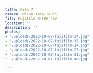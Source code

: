 ```yaml
---
title: Film 7
camera: Nikon Tele-Touch
film: Fujifilm X-TRA 400
location: ''
description: ''
photos:
- "/uploads/2022-10-07-fujifilm-34.jpg"
- "/uploads/2022-10-07-fujifilm-33.jpg"
- "/uploads/2022-10-07-fujifilm-14.jpg"
- "/uploads/2022-10-07-fujifilm-23.jpg"
- "/uploads/2022-10-07-fujifilm-31.jpg"
- "/uploads/2022-10-07-fujifilm-40.jpg"

---
```

